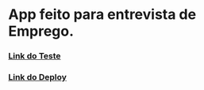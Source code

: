 # App feito para entrevista de Emprego. 
### [Link do Teste](https://www.notion.so/Teste-Carrinho-23b66185f49f4524874de9e16354c6f9)
### [Link do Deploy](https://www.notion.so/Teste-Carrinho-23b66185f49f4524874de9e16354c6f9)
